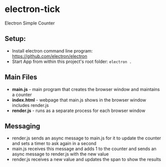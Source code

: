 # electron-tick
Electron Simple Counter

## Setup:
- Install electron command line program: https://github.com/electron/electron
- Start App from within this project's root folder: `electron .`

## Main Files
- __main.js__ - main program that creates the browser window and maintains a counter
- __index.html__ - webpage that main.js shows in the browser window includes render.js
- __render.js__ - runs as a separate process for each browser window

## Messaging
- render.js sends an async message to main.js for it to update the counter and sets a timer to ask again in a second
- main.js receives this message and adds 1 to the counter and sends an async message to render.js with the new value
- render.js receives a new value and updates the span to show the results
